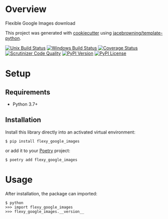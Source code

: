 # Overview

Flexible Google Images download

This project was generated with [cookiecutter](https://github.com/audreyr/cookiecutter) using [jacebrowning/template-python](https://github.com/jacebrowning/template-python).

[![Unix Build Status](https://img.shields.io/travis/dmi3coder/flexy_google_images/master.svg?label=unix)](https://travis-ci.org/dmi3coder/flexy_google_images)
[![Windows Build Status](https://img.shields.io/appveyor/ci/dmi3coder/flexy_google_images/master.svg?label=window)](https://ci.appveyor.com/project/dmi3coder/flexy_google_images)
[![Coverage Status](https://img.shields.io/coveralls/dmi3coder/flexy_google_images/master.svg)](https://coveralls.io/r/dmi3coder/flexy_google_images)
[![Scrutinizer Code Quality](https://img.shields.io/scrutinizer/g/dmi3coder/flexy_google_images.svg)](https://scrutinizer-ci.com/g/dmi3coder/flexy_google_images/?branch=master)
[![PyPI Version](https://img.shields.io/pypi/v/flexy_google_images.svg)](https://pypi.org/project/flexy_google_images)
[![PyPI License](https://img.shields.io/pypi/l/flexy_google_images.svg)](https://pypi.org/project/flexy_google_images)

# Setup

## Requirements

* Python 3.7+

## Installation

Install this library directly into an activated virtual environment:

```text
$ pip install flexy_google_images
```

or add it to your [Poetry](https://poetry.eustace.io/) project:

```text
$ poetry add flexy_google_images
```

# Usage

After installation, the package can imported:

```text
$ python
>>> import flexy_google_images
>>> flexy_google_images.__version__
```
